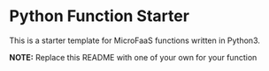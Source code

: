 # Python Function Starter

This is a starter template for MicroFaaS functions written in Python3.

**NOTE:** Replace this README with one of your own for your function